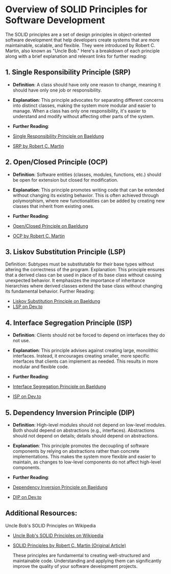 # Overview of SOLID Principles for Software Development

The SOLID principles are a set of design principles in object-oriented software development that help developers create systems that are more maintainable, scalable, and flexible. They were introduced by Robert C. Martin, also known as "Uncle Bob." Here's a breakdown of each principle along with a brief explanation and relevant links for further reading:

## 1. Single Responsibility Principle (SRP)

- **Definition**: A class should have only one reason to change, meaning it should have only one job or responsibility.
- **Explanation**: This principle advocates for separating different concerns into distinct classes, making the system more modular and easier to manage. When a class has only one responsibility, it's easier to understand and modify without affecting other parts of the system.
- **Further Reading**:

- [Single Responsibility Principle on Baeldung](https://www.baeldung.com/java-single-responsibility-principle)
- [SRP by Robert C. Martin](https://www.objectmentor.com/resources/articles/srp.pdf)

## 2. Open/Closed Principle (OCP)

- **Definition**: Software entities (classes, modules, functions, etc.) should be open for extension but closed for modification.
- **Explanation**: This principle promotes writing code that can be extended without changing its existing behavior. This is often achieved through polymorphism, where new functionalities can be added by creating new classes that inherit from existing ones.
- **Further Reading**:

- [Open/Closed Principle on Baeldung](https://www.baeldung.com/java-open-closed-principle)
- [OCP by Robert C. Martin](https://www.objectmentor.com/resources/articles/ocp.pdf)

## 3. Liskov Substitution Principle (LSP)

Definition: Subtypes must be substitutable for their base types without altering the correctness of the program.
Explanation: This principle ensures that a derived class can be used in place of its base class without causing unexpected behavior. It emphasizes the importance of inheritance hierarchies where derived classes extend the base class without changing its fundamental behavior.
Further Reading:

- [Liskov Substitution Principle on Baeldung](https://www.baeldung.com/java-liskov-substitution-principle)
- [LSP on Dev.to](https://dev.to/techschoolguru/liskov-substitution-principle-in-plain-english-41pi)

## 4. Interface Segregation Principle (ISP)

- **Definition**: Clients should not be forced to depend on interfaces they do not use.
- **Explanation**: This principle advises against creating large, monolithic interfaces. Instead, it encourages creating smaller, more specific interfaces that clients can implement as needed. This results in more modular and flexible code.
- **Further Reading**:

- [Interface Segregation Principle on Baeldung](https://www.baeldung.com/java-interface-segregation-principle)
- [ISP on Dev.to](https://dev.to/techschoolguru/interface-segregation-principle-in-plain-english-2da7)

## 5. Dependency Inversion Principle (DIP)

- **Definition**: High-level modules should not depend on low-level modules. Both should depend on abstractions (e.g., interfaces). Abstractions should not depend on details; details should depend on abstractions.
- **Explanation**: This principle promotes the decoupling of software components by relying on abstractions rather than concrete implementations. This makes the system more flexible and easier to maintain, as changes to low-level components do not affect high-level components.
- **Further Reading**:

- [Dependency Inversion Principle on Baeldung](https://www.baeldung.com/java-dependency-inversion-principle)
- [DIP on Dev.to](https://dev.to/techschoolguru/dependency-inversion-principle-in-plain-english-3k83)

## Additional Resources:

Uncle Bob's SOLID Principles on Wikipedia

- [Uncle Bob's SOLID Principles on Wikipedia](https://en.wikipedia.org/wiki/SOLID)
- [SOLID Principles by Robert C. Martin (Original Article)](https://www.objectmentor.com/resources/articles/solid.pdf)

  These principles are fundamental to creating well-structured and maintainable code. Understanding and applying them can significantly improve the quality of your software development projects.
